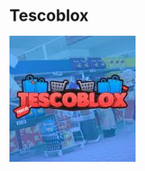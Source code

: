 # Tescoblox

[![Game](https://github.com/im-anonymous/tescoblox/raw/main/TESCOBLOX/images/download%20(1).jpg)](https://www.roblox.com/games/7261149819/TESCOBLOX)
